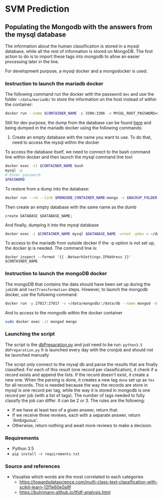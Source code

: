# SVM Prediction

## Populating the Mongodb with the answers from the mysql database

The information about the human classification is stored in a mysql database, while all the rest of information is stored on MongoDB. The first action to do is to import these tags into mongodb to allow an easier processing later in the line.

For development purpose, a mysql docker and a mongodocker is used.

### Instruction to launch the mariadb docker

The following command run the docker with the password `dev` and use the folder `~/data/mariadb/` to store the information on the host instead of within the container:

```bash
docker run --name $CONTAINER_NAME -p 3306:3306 -e MYSQL_ROOT_PASSWORD=$PASSWORD -v ~/data/mariadb:/var/lib/mysql mariadb
```

Still for dev purpose, the dump from the database can be found [here](http://users.ecs.soton.ac.uk/stc/live-07-12-16-11_53.sql) and being dumped in the mariadb docker using the following commands:

1. Create an empty database with the name you want to use. To do that, need to access the mysql within the docker

To access the database itself, we need to connect to the bash command line within docker and then launch the mysql command line tool

```bash
docker exec -it $CONTAINER_NAME bash
mysql -p
# Enter password:
$PASSWORD
```

To restore from a dump into the database:
```bash
docker run --rm --link $MONGODB_CONTAINER_NAME:mongo -v $BACKUP_FOLDER:/backup mongo bash -c 'mongorestore --drop --db $DB_NAME  /backup --host $MONGO_PORT_27017_TCP_ADDR'
```

Then create an empty database with the same name as the dumb

```mysql
create DATABASE $DATABASE_NAME;
```
And finally, dumping it into the mysql database

```bash
docker exec -i $CONTAINER_NAME mysql $DATABASE_NAME -uroot -pdev < ~/data/job_analysis/backup_bob/live-07-12-16-11_53.sql
```

To access to the mariadb from outside docker if the -p option is not set up, the docker ip is needed.
The command line is:

```docker
docker inspect --format '{{ .NetworkSettings.IPAddress }}' $CONTAINER_NAME
```


### Instruction to launch the mongoDB docker

The mongoDB that contains the data should have been set up during the `job2db` and `textTransformation` steps. However, to launch the mongodb docker, use the following command:

```bash
docker run -p 27017:27017 -v ~/data/mongodb/:/data/db --name mongod -d mongo`
```
And to access to the mongodb within the docker container

```bash
sudo docker exec -it mongod mongo
```
### Launching the script

The script is the [dbPreparation.py]() and just need to be run: `python3.5 dbPreparation.py`
It is launched every day with the cronjob and should not be launched manually

The script only connect to the mysql db and parse the results that are finally classified. For each of this result (one record per classification), it check if a record exists and append the lists. If the record doesn't exist, it create a new one.
When the parsing is done, it creates a new tag `done` set up as `Yes` for all records.
This is needed because the way the records are store in mysql is one record per tag, while the way it is stored in mongodb is one record per job (with a list of tags). The number of tags needed to fully classify the job can differ. It can be 2 or 3. The rules are the following:

- If we have at least two of a given answer, return that.
- If we receive three reviews, each with a separate answer, return 'Ambiguous'.
- Otherwise, return nothing and await more reviews to make a decision.

### Requirements

* Python 3.5
* `pip install -r requirements.txt`


### Source and references
* Visualise which words are the most correlated to each categories
  * https://towardsdatascience.com/multi-class-text-classification-with-scikit-learn-12f1e60e0a9f
  * https://buhrmann.github.io/tfidf-analysis.html
